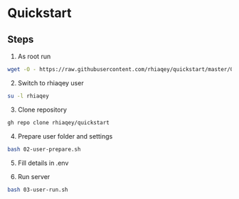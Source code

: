 # Quickstart

## Steps

1. As root run

```sh
wget -O - https://raw.githubusercontent.com/rhiaqey/quickstart/master/01-root-init.sh | bash
```

2. Switch to rhiaqey user

```sh
su -l rhiaqey
```

3. Clone repository

```sh
gh repo clone rhiaqey/quickstart
```

4. Prepare user folder and settings

```sh
bash 02-user-prepare.sh
```

5. Fill details in .env

6. Run server

```sh
bash 03-user-run.sh
```
